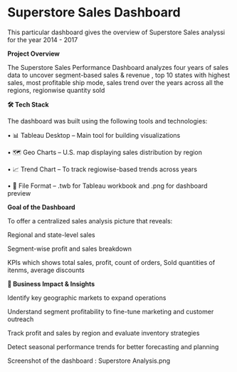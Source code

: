 # Superstore Sales Dashboard


This particular dashboard gives the overview of Superstore Sales analyssi for the year 2014 - 2017

**Project Overview**

The Superstore Sales Performance Dashboard analyzes four years of sales data to uncover segment-based sales & revenue , top 10 states with highest sales, most profitable ship mode, sales trend over the years across all the regions, regionwise quantity sold 

**🛠️ Tech Stack**

The dashboard was built using the following tools and technologies:

• 📊 Tableau Desktop – Main tool for building  visualizations

• 🗺️ Geo Charts – U.S. map displaying sales distribution by region

• 📈 Trend Chart – To track regiowise-based trends across years

• 📁 File Format – .twb for Tableau workbook and .png for dashboard preview


**Goal of the Dashboard**

To offer a centralized sales analysis picture that reveals:

Regional and state-level sales 

Segment-wise profit and sales breakdown

KPIs which shows total sales, profit, count of orders, Sold quantities of itenms, average discounts


**🚀 Business Impact & Insights**

Identify key geographic markets to expand operations

Understand segment profitability to fine-tune marketing and customer outreach

Track profit and sales by region and evaluate inventory strategies

Detect seasonal performance trends for better forecasting and planning

Screenshot of the dashboard : Superstore Analysis.png

